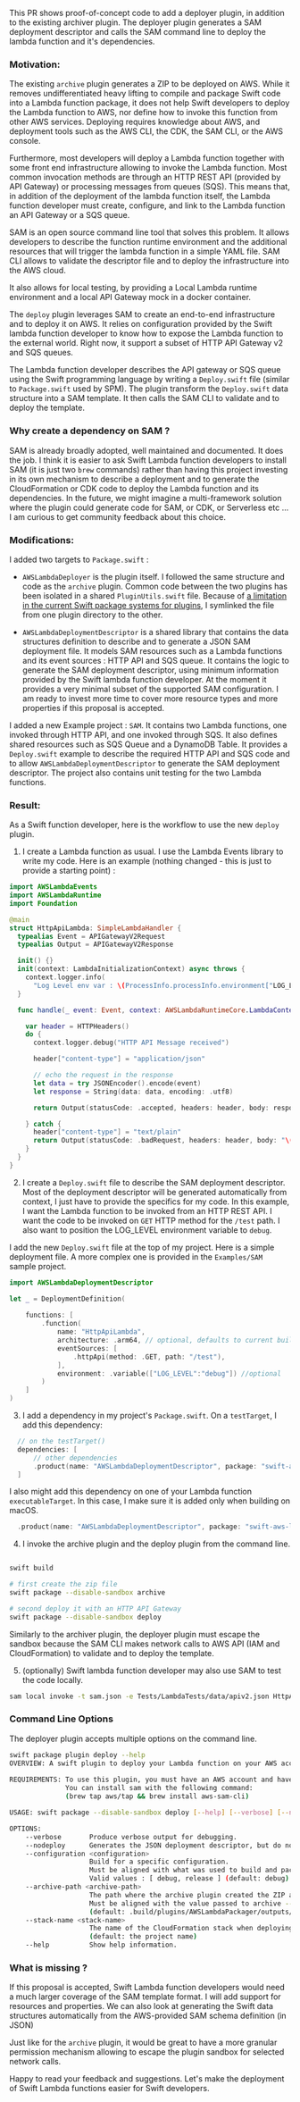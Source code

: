 This PR shows proof-of-concept code to add a deployer plugin, in addition to the existing archiver plugin. The deployer plugin generates a SAM deployment descriptor and calls the SAM command line to deploy the lambda function and it's dependencies.

### Motivation:

The existing `archive` plugin generates a ZIP to be deployed on AWS. While it removes undifferentiated heavy lifting to compile and package Swift code into a Lambda function package, it does not help Swift developers to deploy the Lambda function to AWS, nor define how to invoke this function from other AWS services.  Deploying requires knowledge about AWS, and deployment tools such as the AWS CLI, the CDK, the SAM CLI, or the AWS console.

Furthermore, most developers will deploy a Lambda function together with some front end infrastructure allowing to invoke the Lambda function. Most common invocation methods are through an HTTP REST API (provided by API Gateway) or processing messages from queues (SQS).  This means that, in addition of the deployment of the lambda function itself, the Lambda function developer must create, configure, and link to the Lambda function an API Gateway or a SQS queue.

SAM is an open source  command line tool that solves this problem. It allows developers to describe the function runtime environment and the additional resources that will trigger the lambda function in a simple YAML file.  SAM CLI allows to validate the descriptor file and to deploy the infrastructure into the AWS cloud.

It also allows for local testing, by providing a Local Lambda runtime environment and a local API Gateway mock in a docker container.

The `deploy` plugin leverages SAM to create an end-to-end infrastructure and to deploy it on AWS.  It relies on  configuration provided by the Swift lambda function developer to know how to expose the Lambda function to the external world. Right now, it support a subset of HTTP API Gateway v2 and SQS queues.

The Lambda function developer describes the API gateway or SQS queue using the Swift programming language by writing a `Deploy.swift` file (similar to `Package.swift` used by SPM).  The plugin transform the `Deploy.swift` data structure into a SAM template. It then calls the SAM CLI to validate and to deploy the template.

### Why create a dependency on SAM ?

SAM is already broadly adopted, well maintained and documented. It does the job.  I think it is easier to ask Swift Lambda function developers to install SAM (it is just two `brew` commands) rather than having this project investing in its own mechanism to describe a deployment and to generate the CloudFormation or CDK code to deploy the Lambda function and its dependencies. In the future, we might imagine a multi-framework solution where the plugin could generate code for SAM, or CDK, or Serverless etc ... I am curious to get community feedback about this choice.

### Modifications:

I added two targets to `Package.swift` : 

- `AWSLambdaDeployer` is the plugin itself. I followed the same structure and code as the `archive` plugin. Common code between the two plugins has been isolated in a shared `PluginUtils.swift` file. Because of [a limitation in the current Swift package systems for plugins](https://forums.swift.org/t/difficulty-sharing-code-between-swift-package-manager-plugins/61690/11), I symlinked the file from one plugin directory to the other.

- `AWSLambdaDeploymentDescriptor` is a shared library that contains the data structures definition to describe and to generate a JSON SAM deployment file. It models SAM resources such as a Lambda functions and its event sources : HTTP API and SQS queue. It contains the logic to generate the SAM deployment descriptor, using minimum information provided by the Swift lambda function developer. At the moment it provides a very minimal subset of the supported SAM configuration. I am ready to invest more time to cover more resource types and more properties if this proposal is accepted.

I added a new Example project : `SAM`. It contains two Lambda functions, one invoked through HTTP API, and one invoked through SQS.  It also defines shared resources such as SQS Queue and a DynamoDB Table. It provides a `Deploy.swift` example to describe the required HTTP API and SQS code and to allow `AWSLambdaDeploymentDescriptor` to generate the SAM deployment descriptor. The project also contains unit testing for the two Lambda functions.

### Result:

As a Swift function developer, here is the workflow to use the new `deploy` plugin.

1. I create a Lambda function as usual.  I use the Lambda Events library to write my code. Here is an example (nothing changed -  this is just to provide a starting point) : 

```swift
import AWSLambdaEvents
import AWSLambdaRuntime
import Foundation

@main
struct HttpApiLambda: SimpleLambdaHandler {
  typealias Event = APIGatewayV2Request
  typealias Output = APIGatewayV2Response

  init() {}
  init(context: LambdaInitializationContext) async throws {
    context.logger.info(
      "Log Level env var : \(ProcessInfo.processInfo.environment["LOG_LEVEL"] ?? "info" )")
  }

  func handle(_ event: Event, context: AWSLambdaRuntimeCore.LambdaContext) async throws -> Output {

    var header = HTTPHeaders()
    do {
      context.logger.debug("HTTP API Message received")

      header["content-type"] = "application/json"

      // echo the request in the response
      let data = try JSONEncoder().encode(event)
      let response = String(data: data, encoding: .utf8)

      return Output(statusCode: .accepted, headers: header, body: response)

    } catch {
      header["content-type"] = "text/plain"
      return Output(statusCode: .badRequest, headers: header, body: "\(error.localizedDescription)")
    }
  }
}
```

2. I create a `Deploy.swift` file to describe the SAM deployment descriptor.  Most of the deployment descriptor will be generated automatically from context, I just have to provide the specifics for my code.  In this example, I want the Lambda function to be invoked from an HTTP REST API. I want the code to be invoked on `GET` HTTP method for the `/test` path. I also want to position the LOG_LEVEL environment variable to `debug`.

I add the new `Deploy.swift` file at the top of my project. Here is a simple deployment file. A more complex one is provided in the `Examples/SAM` sample project.

```swift
import AWSLambdaDeploymentDescriptor

let _ = DeploymentDefinition(
    
    functions: [        
        .function(
            name: "HttpApiLambda",
            architecture: .arm64, // optional, defaults to current build platform
            eventSources: [
                .httpApi(method: .GET, path: "/test"),
            ],
            environment: .variable(["LOG_LEVEL":"debug"]) //optional
        )
    ]
)
```

3. I add a dependency in my project's `Package.swift`. On a `testTarget`, I add this dependency:

```swift
  // on the testTarget()
  dependencies: [
      // other dependencies 
      .product(name: "AWSLambdaDeploymentDescriptor", package: "swift-aws-lambda-runtime")
  ]
```

I also might add this dependency on one of your Lambda function `executableTarget`. In this case, I make sure it is added only when building on macOS.

```swift
  .product(name: "AWSLambdaDeploymentDescriptor", package: "swift-aws-lambda-runtime", condition: .when(platforms: [.macOS]))
```

4. I invoke the archive plugin and the deploy plugin from the command line.

```bash

swift build 

# first create the zip file
swift package --disable-sandbox archive

# second deploy it with an HTTP API Gateway
swift package --disable-sandbox deploy
```

Similarly to the archiver plugin, the deployer plugin must escape the sandbox because the SAM CLI makes network calls to AWS API (IAM and CloudFormation) to validate and to deploy the template.

5. (optionally) Swift lambda function developer may also use SAM to test the code locally.

```bash
sam local invoke -t sam.json -e Tests/LambdaTests/data/apiv2.json HttpApiLambda 
```

### Command Line Options

The deployer plugin accepts multiple options on the command line.

```bash
swift package plugin deploy --help
OVERVIEW: A swift plugin to deploy your Lambda function on your AWS account.
          
REQUIREMENTS: To use this plugin, you must have an AWS account and have `sam` installed.
              You can install sam with the following command:
              (brew tap aws/tap && brew install aws-sam-cli)

USAGE: swift package --disable-sandbox deploy [--help] [--verbose] [--nodeploy] [--configuration <configuration>] [--archive-path <archive_path>] [--stack-name <stack-name>]

OPTIONS:
    --verbose       Produce verbose output for debugging.
    --nodeploy      Generates the JSON deployment descriptor, but do not deploy.
    --configuration <configuration>
                    Build for a specific configuration.
                    Must be aligned with what was used to build and package.
                    Valid values : [ debug, release ] (default: debug)
    --archive-path <archive-path>
                    The path where the archive plugin created the ZIP archive.
                    Must be aligned with the value passed to archive --output-path.
                    (default: .build/plugins/AWSLambdaPackager/outputs/AWSLambdaPackager)
    --stack-name <stack-name>
                    The name of the CloudFormation stack when deploying.
                    (default: the project name)
    --help          Show help information.
```


### What is missing ?

If this proposal is accepted, Swift Lambda function developers would need a much larger coverage of the SAM template format. I will add support for resources and properties. We can also look at generating the Swift data structures automatically from the AWS-provided SAM schema definition (in JSON)

Just like for the `archive` plugin, it would be great to have a more granular permission mechanism allowing to escape the plugin sandbox for selected network calls.

Happy to read your feedback and suggestions. Let's make the deployment of Swift Lambda functions easier for Swift developers.
